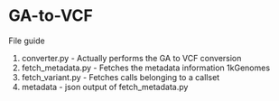 # GA-to-VCF

File guide
1. converter.py - Actually performs the GA to VCF conversion
2. fetch_metadata.py - Fetches the metadata information 1kGenomes
3. fetch_variant.py - Fetches calls belonging to a callset
4. metadata - json output of fetch_metadata.py
